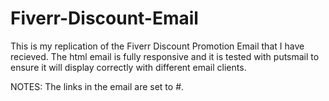 # Fiverr-Discount-Email
This is my replication of the Fiverr Discount Promotion Email that I have recieved. The html email is fully responsive and it is tested with putsmail to ensure it will display correctly with different email clients.

NOTES: The links in the email are set to #.
